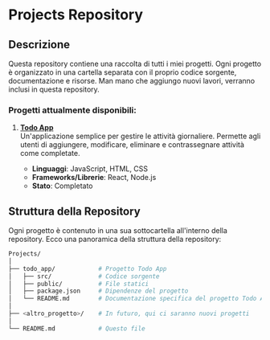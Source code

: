 # Projects Repository

## Descrizione
Questa repository contiene una raccolta di tutti i miei progetti. Ogni progetto è organizzato in una cartella separata con il proprio codice sorgente, documentazione e risorse. Man mano che aggiungo nuovi lavori, verranno inclusi in questa repository.

### Progetti attualmente disponibili:

1. **[Todo App](./todo_app/README.md)**  
   Un'applicazione semplice per gestire le attività giornaliere. Permette agli utenti di aggiungere, modificare, eliminare e contrassegnare attività come completate.

   - **Linguaggi**: JavaScript, HTML, CSS
   - **Frameworks/Librerie**: React, Node.js
   - **Stato**: Completato

## Struttura della Repository
Ogni progetto è contenuto in una sua sottocartella all'interno della repository. Ecco una panoramica della struttura della repository:

```bash
Projects/
│
├── todo_app/            # Progetto Todo App
│   ├── src/             # Codice sorgente
│   ├── public/          # File statici
│   ├── package.json     # Dipendenze del progetto
│   └── README.md        # Documentazione specifica del progetto Todo App
│
├── <altro_progetto>/    # In futuro, qui ci saranno nuovi progetti
│
└── README.md            # Questo file
